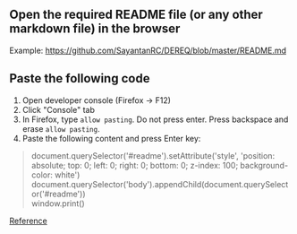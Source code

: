 ## Open the required README file (or any other markdown file) in the browser  
Example: https://github.com/SayantanRC/DEREQ/blob/master/README.md  
## Paste the following code  
1. Open developer console (Firefox -> F12)  
2. Click "Console" tab  
3. In Firefox, type `allow pasting`. Do not press enter. Press backspace and erase `allow pasting`.
4. Paste the following content and press Enter key:
  > document.querySelector('#readme').setAttribute('style', 'position: absolute; top: 0; left: 0; right: 0; bottom: 0; z-index: 100; background-color: white')  
  > document.querySelector('body').appendChild(document.querySelector('#readme'))  
  > window.print()  
  
  [Reference](https://gist.github.com/beevelop/a0f2c76e79610dca01550c9a93f83876)  
